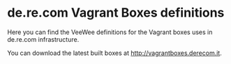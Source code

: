 # de.re.com Vagrant Boxes definitions

Here you can find the VeeWee definitions for the Vagrant boxes uses in de.re.com infrastructure.

You can download the latest built boxes at http://vagrantboxes.derecom.it.

